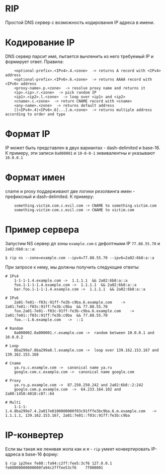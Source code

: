 # RIP
Простой DNS сервер с возможность кодирования IP адреса в имени.

# Кодирование IP
DNS сервер парсит имя, пытается вычленить из него требуемый IP и формирует ответ.
Правила:
```
    <optional-prefix>.<IPv4>.4.<zone>  -> returns A record with <IPv4> address
    <optional-prefix>.<IPv6>.6.<zone>  -> returns AAAA record with <IPv6> address
    <proxy-name>.p.<zone>  -> resolve proxy name and returns it
    <ip>.<ip>.r.<zone>  -> pick random IP
    <ip1>.<ip2>.l.<zone>  -> loop over <ip1> and <ip2>
    <cname>.c.<zone>  -> return CNAME record with <cname>
    <any-name>.<zone>  -> returns default address
    [[<IPv4>.4|<IPv6>.6]...].m.<zone>  -> returns multiple address according to order and type
```

# Формат IP
IP может быть представлен в двух вариантах - dash-delimited и base-16.
К примеру, эти записи `0a000001` и `10-0-0-1` эквивалентны и указывают `10.0.0.1`

# Формат имен
cname и proxy поддерживают две логики резолвинга имен - префиксный и dash-delimited.
К примеру:
```
    something.victim.com.c.evil.com -> CNAME to something.victim.com
    something.victim-com.c.evil.com -> CNAME to victim.com
```

# Пример сервера
Запустим NS сервер дл зоны `example.com` с дефолтными IP `77.88.55.70` и `2a02:6b8:a::a`:
```
$ rip ns --zone=example.com --ipv4=77.88.55.70 --ipv6=2a02:6b8:a::a
```
При запросе к нему, мы должны получить следующие ответы:
```
# IPv4
    1-1-1-1.4.example.com ->  1.1.1.1  && 2a02:6b8:a::a
    foo.1-1-1-1.4.example.com ->  1.1.1.1  && 2a02:6b8:a::a
    bar.foo.1-1-1-1.4.example.com ->  1.1.1.1  && 2a02:6b8:a::a

# IPv6
    2a01-7e01--f03c-91ff-fe3b-c9ba.6.example.com    ->  2a01:7e01::f03c:91ff:fe3b:c9ba  && 77.88.55.70
    foo.2a01-7e01--f03c-91ff-fe3b-c9ba.6.example.com    -> 2a01:7e01::f03c:91ff:fe3b:c9ba  && 77.88.55.70
    foo.--1.6.example.com   ->  ::1

# Random
    0a000002.0a000001.r.example.com ->  random between 10.0.0.1 and 10.0.0.2

# Loop
    8ba299a7.8ba299a8.l.example.com ->  loop over 139.162.153.167 and 139.162.153.168

# Cname
    ya.ru.c.example.com ->  canonical name ya.ru
    google.com.c.example.com ->  canonical name google.com

# Proxy
    ya.ru.p.example.com ->  87.250.250.242 and 2a02:6b8::2:242
    google.com.p.example.com  ->  64.233.164.102 and 2a00:1450:4010:c07::64

# Multi
    1-1-1-1.4.8ba299a7.4.2a017e0100000000f03c91fffe3bc9ba.6.m.example.com   ->  1.1.1.1, 139.162.153.167, 2a01:7e01::f03c:91ff:fe3b:c9ba
```

# IP-конвертер
Если вы такая же ленивая жопа как и я - `rip` умеет конвертировать IP-адреса в base-16 форму:
```
$ rip ip2hex fe80::fa94:c2ff:fee5:3cf6 127.0.0.1
fe80000000000000fa94c2fffee53cf6	7f000001
```
